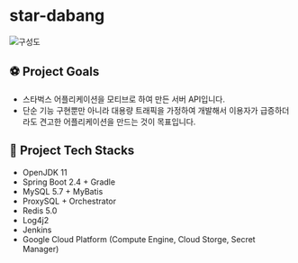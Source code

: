 # star-dabang

![구성도](https://i.ibb.co/7KmwYNw/README.png)

## ⚽ Project Goals
* 스타벅스 어플리케이션을 모티브로 하여 만든 서버 API입니다.
* 단순 기능 구현뿐만 아니라 대용량 트래픽을 가정하여 개발해서 이용자가 급증하더라도 견고한 어플리케이션을 만드는 것이 목표입니다.



## 🚀 Project Tech Stacks
* OpenJDK 11
* Spring Boot 2.4 + Gradle
* MySQL 5.7 + MyBatis
* ProxySQL + Orchestrator
* Redis 5.0
* Log4j2
* Jenkins
* Google Cloud Platform (Compute Engine, Cloud Storge, Secret Manager)
